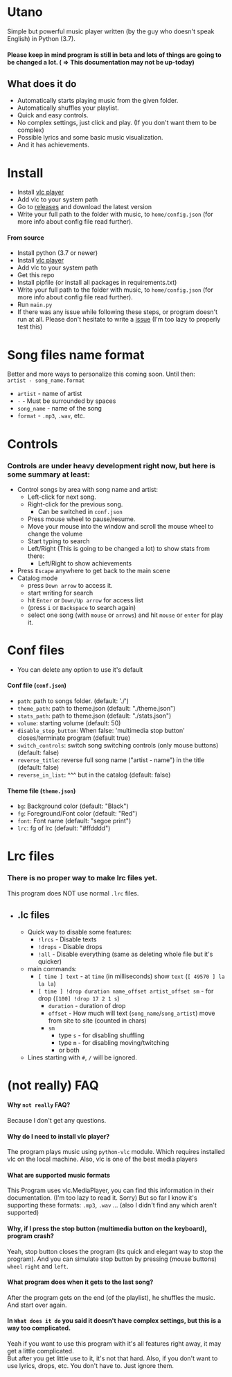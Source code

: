 # Utano
Simple but powerful music player written (by the guy who doesn't speak English) in Python (3.7).
#### Please keep in mind program is still in beta and lots of things are going to be changed a lot. ( => This documentation may not be up-today)
## What does it do
- Automatically starts playing music from the given folder.
- Automatically shuffles your playlist.
- Quick and easy controls.
- No complex settings, just click and play. (If you don't want them to be complex)
- Possible lyrics and some basic music visualization.
- And it has achievements.

# Install
- Install [vlc player](https://www.videolan.org/vlc/index.cs.html)
- Add vlc to your system path
- Go to [releases](https://github.com/TheNovi/Utano/releases) and download the latest version
- Write your full path to the folder with music, to `home/config.json` (for more info about config file read further).
#### From source
- Install python (3.7 or newer)
- Install [vlc player](https://www.videolan.org/vlc/index.cs.html)
- Add vlc to your system path
- Get this repo
- Install pipfile (or install all packages in requirements.txt)
- Write your full path to the folder with music, to `home/config.json` (for more info about config file read further).
- Run `main.py`
- If there was any issue while following these steps, or program doesn't run at all. Please don't hesitate to write a [issue](https://github.com/TheNovi/Utano/issues) (I'm too lazy to properly test this)

# Song files name format
Better and more ways to personalize this coming soon. Until then:<br>
`artist - song_name.format`
- `artist` - name of artist
- ` - ` - Must be surrounded by spaces
- `song_name` - name of the song
- `format` - `.mp3`, `.wav`, etc.

# Controls
### Controls are under heavy development right now, but here is some summary at least:
- Control songs by area with song name and artist:
    - Left-click for next song.
    - Right-click for the previous song.
        - Can be switched in `conf.json`
    - Press mouse wheel to pause/resume.
    - Move your mouse into the window and scroll the mouse wheel to change the volume
    - Start typing to search
    - Left/Right (This is going to be changed a lot) to show stats from there:
        - Left/Right to show achievements
- Press `Escape` anywhere to get back to the main scene  
- Catalog mode
    - press `Down arrow` to access it.
    - start writing for search
    - hit `Enter` or `Down/Up arrow` for access list
    - (press `i` or `Backspace` to search again)
    - select one song (with `mouse` or `arrows`) and hit `mouse` or `enter` for play it.

# Conf files
- You can delete any option to use it's default
#### Conf file (`conf.json`)
- `path`: path to songs folder. (default: './')
- `theme_path`: path to theme.json (default: "./theme.json")
- `stats_path`: path to theme.json (default: "./stats.json")
- `volume`: starting volume (default: 50)
- `disable_stop_button`: When false: 'multimedia stop button' closes/terminate program (default true)
- `switch_controls`: switch song switching controls (only mouse buttons) (default: false)
- `reverse_title`: reverse full song name ("artist - name") in the title (default: false)
- `reverse_in_list`: ^^^ but in the catalog (default: false)
#### Theme file (`theme.json`)
- `bg`: Background color (default: "Black")
- `fg`: Foreground/Font color (default: "Red")
- `font`: Font name (default: "segoe print")
- `lrc`: fg of lrc (default: "#ffdddd")

# Lrc files
### There is no proper way to make lrc files yet.<br>
This program does NOT use normal `.lrc` files.<br>
- ## .lc files
    -  Quick way to disable some features:
        - `!lrcs` - Disable texts
        - `!drops` - Disable drops
        - `!all` - Disable everything (same as deleting whole file but it's quicker)
    - main commands:
        - `[ time ] text` - at `time` (in milliseconds) show `text` (`[ 49570 ] la la la`)
        - `[ time ] !drop duration name_offset artist_offset sm` - for drop (`[100] !drop 17 2 1 s`)
            - `duration` - duration of drop
            - `offset` - How much will text (`song_name`/`song_artist`) move from site to site (counted in chars)
            - `sm`
                - type `s` - for disabling shuffling
                - type `m` - for disabling moving/twitching
                - or both
    - Lines starting with `#`, `/` will be ignored.
    
# (not really) FAQ 
#### Why `not really` FAQ?
Because I don't get any questions.
#### Why do I need to install vlc player?
The program plays music using `python-vlc` module. Which requires installed vlc on the local machine. Also, vlc is one of the best media players
#### What are supported music formats
This Program uses vlc.MediaPlayer, you can find this information in their documentation. (I'm too lazy to read it. Sorry)
But so far I know it's supporting these formats: `.mp3`, `.wav` ... (also I didn't find any which aren't supported)
#### Why, if I press the stop button (multimedia button on the keyboard), program crash?
Yeah, stop button closes the program (its quick and elegant way to stop the program). And you can simulate stop button by pressing (mouse buttons) `wheel` `right` and `left`.
#### What program does when it gets to the last song?
After the program gets on the end (of the playlist), he shuffles the music. And start over again.
#### In `What does it do` you said it doesn't have complex settings, but this is a way too complicated.
Yeah if you want to use this program with it's all features right away, it may get a little complicated.<br>
But after you get little use to it, it's not that hard.
Also, if you don't want to use lyrics, drops, etc. You don't have to. Just ignore them.
